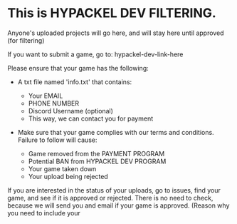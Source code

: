 # This is HYPACKEL DEV FILTERING.

Anyone's uploaded projects will go here, and will stay here until approved (for filtering)

If you want to submit a game, go to: hypackel-dev-link-here

Please ensure that your game has the following:
  - A txt file named 'info.txt' that contains:
      - Your EMAIL
      - PHONE NUMBER
      - Discord Username (optional)
      - This way, we can contact you for payment

  - Make sure that your game complies with our terms and conditions. Failure to follow will cause:
      - Game removed from the PAYMENT PROGRAM
      - Potential BAN from HYPACKEL DEV PROGRAM
      - Your game taken down
      - Your upload being rejected

If you are interested in the status of your uploads, go to issues, find your game, and see if it is approved or rejected.
There is no need to check, because we will send you and email if your game is approved. (Reason why you need to include your
